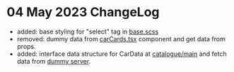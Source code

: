 # 04 May 2023 ChangeLog

- added: base styling for "select" tag in [base.scss](../../src/base.scss)
- removed: dummy data from [carCards.tsx](../../src/pages/catalogue/main/carCards/carCards.tsx) component and get data from props.
- added: interface data structure for CarData at [catalogue/main](../../src/pages/catalogue/main/main.tsx) and fetch data from [dummy server](https://github.com/mwww/EasyRent-API-p1/).
